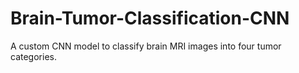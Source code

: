 # Brain-Tumor-Classification-CNN
A custom CNN model to classify brain MRI images into four tumor categories.
